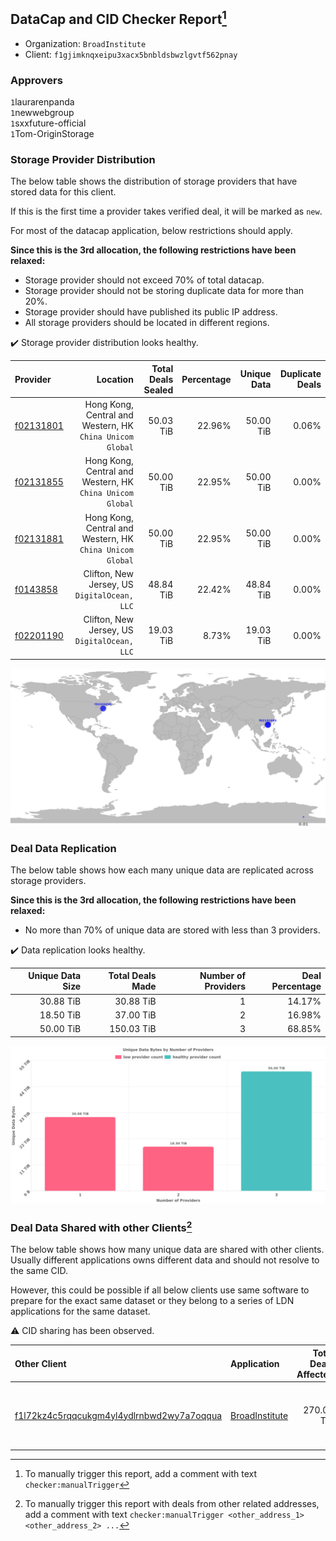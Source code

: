 ## DataCap and CID Checker Report[^1]
 - Organization: `BroadInstitute`
 - Client: `f1gjimknqxeipu3xacx5bnbldsbwzlgvtf562pnay`
### Approvers
`1`laurarenpanda<br/>`1`newwebgroup<br/>`1`sxxfuture-official<br/>`1`Tom-OriginStorage

### Storage Provider Distribution
The below table shows the distribution of storage providers that have stored data for this client.

If this is the first time a provider takes verified deal, it will be marked as `new`.

For most of the datacap application, below restrictions should apply.

**Since this is the 3rd allocation, the following restrictions have been relaxed:**
 - Storage provider should not exceed 70% of total datacap.
 - Storage provider should not be storing duplicate data for more than 20%.
 - Storage provider should have published its public IP address.
 - All storage providers should be located in different regions.

✔️ Storage provider distribution looks healthy.

| Provider                                              |                                                     Location | Total Deals Sealed | Percentage | Unique Data | Duplicate Deals |
| :---------------------------------------------------- | -----------------------------------------------------------: | -----------------: | ---------: | ----------: | --------------: |
| [f02131801](https://filfox.info/en/address/f02131801) | Hong Kong, Central and Western, HK<br/>`China Unicom Global` |          50.03 TiB |     22.96% |   50.00 TiB |           0.06% |
| [f02131855](https://filfox.info/en/address/f02131855) | Hong Kong, Central and Western, HK<br/>`China Unicom Global` |          50.00 TiB |     22.95% |   50.00 TiB |           0.00% |
| [f02131881](https://filfox.info/en/address/f02131881) | Hong Kong, Central and Western, HK<br/>`China Unicom Global` |          50.00 TiB |     22.95% |   50.00 TiB |           0.00% |
| [f0143858](https://filfox.info/en/address/f0143858)   |              Clifton, New Jersey, US<br/>`DigitalOcean, LLC` |          48.84 TiB |     22.42% |   48.84 TiB |           0.00% |
| [f02201190](https://filfox.info/en/address/f02201190) |              Clifton, New Jersey, US<br/>`DigitalOcean, LLC` |          19.03 TiB |      8.73% |   19.03 TiB |           0.00% |

<img src="https://raw.githubusercontent.com/data-preservation-programs/filplus-checker-assets/main/filecoin-project/filecoin-plus-large-datasets/issues/1686/1688002128462.png"/>

### Deal Data Replication
The below table shows how each many unique data are replicated across storage providers.


**Since this is the 3rd allocation, the following restrictions have been relaxed:**
- No more than 70% of unique data are stored with less than 3 providers.

✔️ Data replication looks healthy.

| Unique Data Size | Total Deals Made | Number of Providers | Deal Percentage |
| ---------------: | ---------------: | ------------------: | --------------: |
|        30.88 TiB |        30.88 TiB |                   1 |          14.17% |
|        18.50 TiB |        37.00 TiB |                   2 |          16.98% |
|        50.00 TiB |       150.03 TiB |                   3 |          68.85% |

<img src="https://raw.githubusercontent.com/data-preservation-programs/filplus-checker-assets/main/filecoin-project/filecoin-plus-large-datasets/issues/1686/1688002129297.png"/>

### Deal Data Shared with other Clients[^3]
The below table shows how many unique data are shared with other clients.
Usually different applications owns different data and should not resolve to the same CID.

However, this could be possible if all below clients use same software to prepare for the exact same dataset or they belong to a series of LDN applications for the same dataset.

⚠️ CID sharing has been observed.

| Other Client                                                                                                          | Application                                                                                    | Total Deals Affected | Unique CIDs | Approvers                                                                                       |
| :-------------------------------------------------------------------------------------------------------------------- | :--------------------------------------------------------------------------------------------- | -------------------: | ----------: | :---------------------------------------------------------------------------------------------- |
| [f1l72kz4c5rqqcukgm4yl4ydlrnbwd2wy7a7oqqua](https://filfox.info/en/address/f1l72kz4c5rqqcukgm4yl4ydlrnbwd2wy7a7oqqua) | [BroadInstitute](https://github.com/filecoin-project/filecoin-plus-large-datasets/issues/1685) |           270.00 TiB |       3,200 | `1`a1991car<br/>`1`herrehesse<br/>`2`laurarenpanda<br/>`1`newwebgroup<br/>`1`sxxfuture-official |

[^1]: To manually trigger this report, add a comment with text `checker:manualTrigger`

[^2]: Deals from those addresses are combined into this report as they are specified with `checker:manualTrigger`

[^3]: To manually trigger this report with deals from other related addresses, add a comment with text `checker:manualTrigger <other_address_1> <other_address_2> ...`
